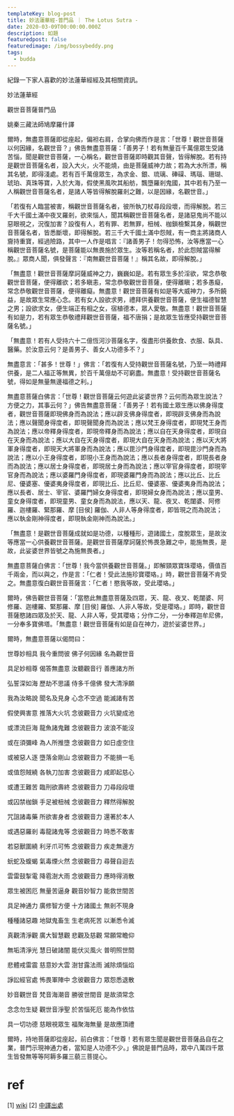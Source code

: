 ```yaml
---
templateKey: blog-post
title: 妙法蓮華經-普門品 ｜ The Lotus Sutra - 
date: 2020-03-09T00:00:00.000Z
description: 如題
featuredpost: false
featuredimage: /img/bossybeddy.png
tags:
  - budda
---
```

紀錄一下家人喜歡的妙法蓮華經經及其相關資訊。



妙法蓮華經

觀世音菩薩普門品

 

姚秦三藏法師鳩摩羅什譯

 

爾時，無盡意菩薩即從座起，偏袒右肩，合掌向佛而作是言：「世尊！觀世音菩薩以何因緣，名觀世音？」佛告無盡意菩薩：「善男子！若有無量百千萬億眾生受諸苦惱，聞是觀世音菩薩，一心稱名，觀世音菩薩即時觀其音聲，皆得解脫。若有持是觀世音菩薩名者，設入大火，火不能燒，由是菩薩威神力故；若為大水所漂，稱其名號，即得淺處。若有百千萬億眾生，為求金、銀、琉璃、硨磲、瑪瑙、珊瑚、琥珀、真珠等寶，入於大海，假使黑風吹其船舫，飄墮羅剎鬼國，其中若有乃至一人稱觀世音菩薩名者，是諸人等皆得解脫羅剎之難，以是因緣，名觀世音。」

 

「若復有人臨當被害，稱觀世音菩薩名者，彼所執刀杖尋段段壞，而得解脫。若三千大千國土滿中夜叉羅剎，欲來惱人，聞其稱觀世音菩薩名者，是諸惡鬼尚不能以惡眼視之，況復加害？設復有人，若有罪、若無罪，杻械、枷鎖檢繫其身，稱觀世音菩薩名者，皆悉斷壞，即得解脫。若三千大千國土滿中怨賊，有一商主將諸商人齎持重寶，經過險路，其中一人作是唱言：『諸善男子！勿得恐怖，汝等應當一心稱觀世音菩薩名號，是菩薩能以無畏施於眾生。汝等若稱名者，於此怨賊當得解脫。』眾商人聞，俱發聲言：『南無觀世音菩薩！』稱其名故，即得解脫。」

 

「無盡意！觀世音菩薩摩訶薩威神之力，巍巍如是。若有眾生多於淫欲，常念恭敬觀世音菩薩，便得離欲；若多瞋恚，常念恭敬觀世音菩薩，便得離瞋；若多愚癡，常念恭敬觀世音菩薩，便得離癡。無盡意！觀世音菩薩有如是等大威神力，多所饒益，是故眾生常應心念。若有女人設欲求男，禮拜供養觀世音菩薩，便生福德智慧之男；設欲求女，便生端正有相之女，宿植德本，眾人愛敬。無盡意！觀世音菩薩有如是力，若有眾生恭敬禮拜觀世音菩薩，福不唐捐；是故眾生皆應受持觀世音菩薩名號。」

 

「無盡意！若有人受持六十二億恆河沙菩薩名字，復盡形供養飲食、衣服、臥具、醫藥。於汝意云何？是善男子、善女人功德多不？」

 

無盡意言：「甚多！世尊！」佛言：「若復有人受持觀世音菩薩名號，乃至一時禮拜供養，是二人福正等無異，於百千萬億劫不可窮盡。無盡意！受持觀世音菩薩名號，得如是無量無邊福德之利。」

 

無盡意菩薩白佛言：「世尊！觀世音菩薩云何遊此娑婆世界？云何而為眾生說法？方便之力，其事云何？」佛告無盡意菩薩：「善男子！若有國土眾生應以佛身得度者，觀世音菩薩即現佛身而為說法；應以辟支佛身得度者，即現辟支佛身而為說法；應以聲聞身得度者，即現聲聞身而為說法；應以梵王身得度者，即現梵王身而為說法；應以帝釋身得度者，即現帝釋身而為說法；應以自在天身得度者，即現自在天身而為說法；應以大自在天身得度者，即現大自在天身而為說法；應以天大將軍身得度者，即現天大將軍身而為說法；應以毘沙門身得度者，即現毘沙門身而為說法；應以小王身得度者，即現小王身而為說法；應以長者身得度者，即現長者身而為說法；應以居士身得度者，即現居士身而為說法；應以宰官身得度者，即現宰官身而為說法；應以婆羅門身得度者，即現婆羅門身而為說法；應以比丘、比丘尼、優婆塞、優婆夷身得度者，即現比丘、比丘尼、優婆塞、優婆夷身而為說法；應以長者、居士、宰官、婆羅門婦女身得度者，即現婦女身而為說法；應以童男、童女身得度者，即現童男、童女身而為說法，應以天、龍、夜叉、乾闥婆、阿修羅、迦樓羅、緊那羅、摩
[目侯] 羅伽、人非人等身得度者，即皆現之而為說法；應以執金剛神得度者，即現執金剛神而為說法。」

 

「無盡意！是觀世音菩薩成就如是功德，以種種形，遊諸國土，度脫眾生，是故汝等應當一心供養觀世音菩薩。是觀世音菩薩摩訶薩於怖畏急難之中，能施無畏，是故，此娑婆世界皆號之為施無畏者。」

 

無盡意菩薩白佛言：「世尊！我今當供養觀世音菩薩。」即解頸眾寶珠瓔珞，價值百千兩金，而以與之，作是言：「仁者！受此法施珍寶瓔珞。」時，觀世音菩薩不肯受之。無盡意復白觀世音菩薩言：「仁者！愍我等故，受此瓔珞。」

 

爾時，佛告觀世音菩薩：「當愍此無盡意菩薩及四眾，天、龍、夜叉、乾闥婆、阿修羅、迦樓羅、緊那羅、摩 [目侯]
羅伽、人非人等故，受是瓔珞。」即時，觀世音菩薩愍諸四眾及於天、龍、人非人等，受其瓔珞；分作二分，一分奉釋迦牟尼佛，一分奉多寶佛塔。「無盡意！觀世音菩薩有如是自在神力，遊於娑婆世界。」

 

爾時，無盡意菩薩以偈問曰：

 

世尊妙相具  我今重問彼  佛子何因緣  名為觀世音

具足妙相尊  偈答無盡意  汝聽觀音行  善應諸方所

弘誓深如海  歷劫不思議  侍多千億佛  發大清淨願

我為汝略說  聞名及見身  心念不空過  能滅諸有苦

假使興害意  推落大火坑  念彼觀音力  火坑變成池

或漂流巨海  龍魚諸鬼難  念彼觀音力  波浪不能沒

或在須彌峰  為人所推墮  念彼觀音力  如日虛空住

或被惡人逐  墮落金剛山  念彼觀音力  不能損一毛

或值怨賊繞  各執刀加害  念彼觀音力  咸即起慈心

或遭王難苦  臨刑欲壽終  念彼觀音力  刀尋段段壞

或囚禁枷鎖  手足被杻械  念彼觀音力  釋然得解脫

咒詛諸毒藥  所欲害身者  念彼觀音力  還著於本人

或遇惡羅剎  毒龍諸鬼等  念彼觀音力  時悉不敢害

若惡獸圍繞  利牙爪可怖  念彼觀音力  疾走無邊方

蚖蛇及蝮蝎  氣毒煙火然  念彼觀音力  尋聲自迴去

雲雷鼓掣電  降雹澍大雨  念彼觀音力  應時得消散

眾生被困厄  無量苦逼身  觀音妙智力  能救世間苦

具足神通力  廣修智方便  十方諸國土  無剎不現身

種種諸惡趣  地獄鬼畜生  生老病死苦  以漸悉令滅

真觀清淨觀  廣大智慧觀  悲觀及慈觀  常願常瞻仰

無垢清淨光  慧日破諸闇  能伏災風火  普明照世間

悲體戒雷震  慈意妙大雲  澍甘露法雨  滅除煩惱焰

諍訟經官處  怖畏軍陣中  念彼觀音力  眾怨悉退散

妙音觀世音  梵音海潮音  勝彼世間音  是故須常念

念念勿生疑  觀世音淨聖  於苦惱死厄  能為作依怙

具一切功德  慈眼視眾生  福聚海無量  是故應頂禮

 

爾時，持地菩薩即從座起，前白佛言：「世尊！若有眾生聞是觀世音菩薩品自在之業，普門示現神通力者，當知是人功德不少。」佛說是普門品時，眾中八萬四千眾生皆發無等等阿耨多羅三藐三菩提心。

# ref
[1] [wiki](https://zh.wikipedia.org/wiki/%E8%A7%80%E4%B8%96%E9%9F%B3%E8%8F%A9%E8%96%A9%E6%99%AE%E9%96%80%E5%93%81)
[2] [中譯出處](https://book.bfnn.org/books/0072.htm)
